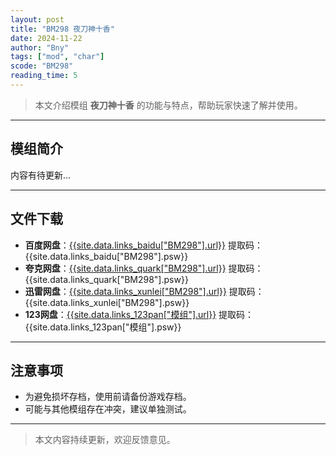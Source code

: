 ```yaml
---
layout: post
title: "BM298 夜刀神十香"
date: 2024-11-22
author: "Bny"
tags: ["mod", "char"]
scode: "BM298"
reading_time: 5
---
```


> 本文介绍模组 **夜刀神十香** 的功能与特点，帮助玩家快速了解并使用。

---

## 模组简介

内容有待更新...

---

## 文件下载
- **百度网盘**：[{{site.data.links_baidu["BM298"].url}}]({{site.data.links_baidu["BM298"].url}}) 提取码：{{site.data.links_baidu["BM298"].psw}}
- **夸克网盘**：[{{site.data.links_quark["BM298"].url}}]({{site.data.links_quark["BM298"].url}}) 提取码：{{site.data.links_quark["BM298"].psw}}
- **迅雷网盘**：[{{site.data.links_xunlei["BM298"].url}}]({{site.data.links_xunlei["BM298"].url}}) 提取码：{{site.data.links_xunlei["BM298"].psw}}
- **123网盘**：[{{site.data.links_123pan["模组"].url}}]({{site.data.links_123pan["模组"].url}}) 提取码：{{site.data.links_123pan["模组"].psw}}

---

## 注意事项
- 为避免损坏存档，使用前请备份游戏存档。
- 可能与其他模组存在冲突，建议单独测试。

---

> 本文内容持续更新，欢迎反馈意见。
